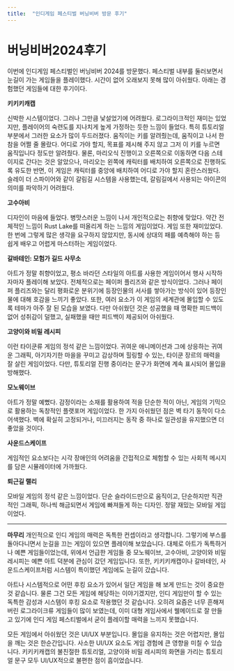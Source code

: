 ```yaml
---
title:  "인디게임 페스티벌 버닝비버 방문 후기"
---
```


# 버닝비버2024후기

이번에 인디게임 페스티벌인 버닝비버 2024를 방문했다. 페스티벌 내부를 둘러보면서 눈길이 가는 게임들을 플레이했다. 시간이 없어 오래보지 못해 많이 아쉬웠다. 아래는 경험했던 게임들에 대한 후기이다.

**키키키캐캡**

신박한 시스템이었다. 그러나 그만큼 낯설었기에 어려웠다.
로그라이크적인 재미는 있었지만, 플레이어의 숙련도를 지나치게 높게 가정하는 듯한 느낌이 들었다. 특히 튜토리얼 부분에서 그러한 요소가 많이 두드러졌다.
움직이는 키를 알려줬는데, 움직이고 나서 한참을 어쩔 줄 몰랐다. 어디로 가야 할지, 목표를 제시해 주지 않고 그저 이 키를 누르면 움직입니다 정도만 알려줬다.
물론, 마리오식 진행이고 오른쪽으로 이동하면 다음 스테이지로 간다는 것은 알았으나, 마리오는 왼쪽에 캐릭터를 배치하여 오른쪽으로 진행하도록 유도한 반면, 이 게임은 캐릭터를 중앙에 배치하여 어디로 가야 할지 혼란스러웠다.
슬레이 더 스파이어와 같이 갈림길 시스템을 사용했는데, 갈림길에서 사용되는 아이콘의 의미를 파악하기 어려웠다.

**고수아비**

디자인이 마음에 들었다. 병맛스러운 느낌이 나서 개인적으로는 취향에 맞았다.
약간 전체적인 느낌이 Rust Lake를 떠올리게 하는 느낌의 게임이었다.
게임 또한 재미있었다. 한 번에 그렇게 많은 생각을 요구하지 않았지만, 동시에 상대의 패를 예측해야 하는 등 쉽게 배우고 어렵게 마스터하는 게임이었다.

**갈바테인: 모험가 길드 사무소**

아트가 정말 취향이었고, 평소 바라던 스타일의 아트를 사용한 게임이어서 행사 시작하자마자 플레이해 보았다.
전체적으로는 페이퍼 플리즈와 같은 방식이었다. 그러나 페이퍼 플리즈와는 달리 평화로운 분위기에 등장인물의 서사를 쌓아가는 방식이 있어 등장인물에 대해 호감을 느끼기 좋았다.
또한, 여러 요소가 이 게임의 세계관에 몰입할 수 있도록 테마가 아주 잘 된 모습을 보였다.
다만 아쉬웠던 것은 성공했을 때 명확한 피드백이 없어 성취감이 덜했고, 실패했을 때만 피드백이 제공되어 아쉬웠다.

**고양이와 비밀 레시피**

이런 타이쿤류 게임의 정석 같은 느낌이었다.
귀여운 애니메이션과 그에 상응하는 귀여운 그래픽, 아기자기한 마을을 꾸미고 감상하며 힐링할 수 있는, 타이쿤 장르의 매력을 잘 살린 게임이었다.
다만, 튜토리얼 진행 중이라는 문구가 화면에 계속 표시되어 몰입을 방해했다.

**모노웨이브**

아트가 정말 예뻤다.
감정이라는 소재를 활용하여 적을 단순한 적이 아닌, 게임의 기믹으로 활용하는 독창적인 플랫포머 게임이었다.
한 가지 아쉬웠던 점은 벽 타기 동작이 다소 어색했다. 벽에 확실히 고정되거나, 미끄러지는 동작 중 하나로 일관성을 유지했으면 더 좋았을 것이다.

**사운드스케이프**

게임적인 요소보다는 시각 장애인의 어려움을 간접적으로 체험할 수 있는 사회적 메시지를 담은 시뮬레이터에 가까웠다.

**퇴근길 랠리**

모바일 게임의 정석 같은 느낌이었다.
단순 슬라이드만으로 움직이고, 단순하지만 직관적인 그래픽, 하나씩 해금되면서 게임에 빠져들게 하는 디자인. 정말 재밌는 모바일 게임이었다.

---

**마무리**
개인적으로 인디 게임의 매력은 독특한 컨셉이라고 생각합니다. 그렇기에 부스를 돌아다니면서 눈길을 끄는 게임이 있으면 플레이해 보았습니다. 대체로 아트가 독특하거나 예쁜 게임들이었는데, 위에서 언급한 게임들 중 모노웨이브, 고수아비, 고양이와 비밀 레시피는 예쁜 아트 덕분에 관심이 갔던 게임입니다. 또한, 키키키캐캡이나 갈바테인, 사운드스케이프처럼 시스템이 특이했던 게임에도 눈길이 갔습니다.

아트나 시스템적으로 어떤 후킹 요소가 있어서 일단 게임을 해 보게 만드는 것이 중요한 것 같습니다. 물론 그건 모든 게임에 해당하는 이야기겠지만, 인디 게임만이 할 수 있는 독특한 감성과 시스템이 후킹 요소로 작용했던 것 같습니다. 오히려 요즘은 너무 흔해져 버린 로그라이크류 게임들이 많이 보였는데, 이미 대형 게임사에서 웰메이드로 잘 만들고 있기에 인디 게임 페스티벌에서 굳이 플레이할 매력을 느끼지 못했습니다.

모든 게임에서 아쉬웠던 것은 UI/UX 부분입니다. 몰입을 유지하는 것은 어렵지만, 몰입을 깨는 것은 한순간입니다. 사소한 UI/UX 요소도 게임 경험에 큰 영향을 미칠 수 있습니다. 키키키캐캡의 불친절한 튜토리얼, 고양이와 비밀 레시피의 화면을 가리는 튜토리얼 문구 모두 UI/UX적으로 불편한 점이 흠이었습니다.
